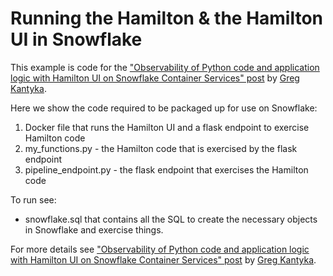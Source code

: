 # Running the Hamilton & the Hamilton UI in Snowflake

This example is code for the ["Observability of Python code and application logic with Hamilton UI on Snowflake Container Services" post](https://medium.com/@pkantyka/observability-of-python-code-and-application-logic-with-hamilton-ui-on-snowflake-container-services-a26693b46635) by
[Greg Kantyka](https://medium.com/@pkantyka).

Here we show the code required to be packaged up for use on Snowflake:

1. Docker file that runs the Hamilton UI and a flask endpoint to exercise Hamilton code
2. my_functions.py - the Hamilton code that is exercised by the flask endpoint
3. pipeline_endpoint.py - the flask endpoint that exercises the Hamilton code

To run see:
 - snowflake.sql that contains all the SQL to create the necessary objects in Snowflake and exercise things.

For more details see ["Observability of Python code and application logic with Hamilton UI on Snowflake Container Services" post](https://medium.com/@pkantyka/observability-of-python-code-and-application-logic-with-hamilton-ui-on-snowflake-container-services-a26693b46635) by
[Greg Kantyka](https://medium.com/@pkantyka).
